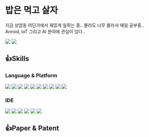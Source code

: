 # 밥은 먹고 살자
지금 상암동 어딘가에서 재밌게 일하는 중.. 몰라도 너무 몰라서 매일 공부중..    
Anroid, IoT 그리고 AI 분야에 관심이 있다..

<a href="https://hits.seeyoufarm.com"><img src="https://hits.seeyoufarm.com/api/count/incr/badge.svg?url=https%3A%2F%2Fgithub.com%2Ftomxoghks789&count_bg=%2379C83D&title_bg=%23555555&icon=&icon_color=%23E7E7E7&title=hits&edge_flat=false"/></a> <a href="https://www.linkedin.com/in/taehwan-kim-41236b166/"><img src="https://img.shields.io/badge/-LinkedIn-0A66C2?logo=linkedin"></a>

## 👍Skills
### Language & Platform
<img src="https://img.shields.io/badge/-Android-3DDC84?logo=android"> <img src="https://img.shields.io/badge/-Kotlin-0095D5?logo=kotlin"> <img src="https://img.shields.io/badge/-Java-007396?logo=java"> <img src="https://img.shields.io/badge/-Python-3776AB?logo=python"> <img src="https://img.shields.io/badge/-Keras-D00000?logo=keras"> <img src="https://img.shields.io/badge/-TensorFlow-FF6F00?logo=tensorflow"> <img src="https://img.shields.io/badge/-Arduino-00979D?logo=arduino">
<img src="https://img.shields.io/badge/-Raspberry Pi-A22846?logo=raspberrypi"> <img src="https://img.shields.io/badge/-Ubuntu-E95420?logo=ubuntu"> <img src="https://img.shields.io/badge/-C Sharp-239120?logo=csharp">

### IDE
<img src="https://img.shields.io/badge/-Android Studio-3DDC84?logo=androidstudio"> <img src="https://img.shields.io/badge/-Eclipse-2C2255?logo=eclipseide"> <img src="https://img.shields.io/badge/-Visual Studio-5C2D91?logo=visualstudio"> <img src="https://img.shields.io/badge/-Visual Studio Code-007ACC?logo=visualstudiocode">
<img src="https://img.shields.io/badge/-IntelliJ-000000?logo=intellijidea"> <img src="https://img.shields.io/badge/-Jupyter-F37626?logo=jupyter">

## 👍Paper & Patent
